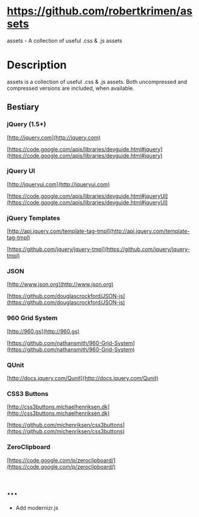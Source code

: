 # https://github.com/robertkrimen/assets

assets - A collection of useful .css &amp; .js assets

# Description

assets is a collection of useful .css &amp; .js assets. Both uncompressed and compressed versions are included, when available. 

## Bestiary

### jQuery (1.5+)

[http://jquery.com](http://jquery.com)

[https://code.google.com/apis/libraries/devguide.html#jquery](https://code.google.com/apis/libraries/devguide.html#jquery)

### jQuery UI

[http://jqueryui.com](http://jqueryui.com)

[https://code.google.com/apis/libraries/devguide.html#jqueryUI](https://code.google.com/apis/libraries/devguide.html#jqueryUI)

### jQuery Templates

[http://api.jquery.com/template-tag-tmpl](http://api.jquery.com/template-tag-tmpl)

[https://github.com/jquery/jquery-tmpl](https://github.com/jquery/jquery-tmpl)

### JSON

[http://www.json.org](http://www.json.org)

[https://github.com/douglascrockford/JSON-js](https://github.com/douglascrockford/JSON-js)

### 960 Grid System

[http://960.gs](http://960.gs)

[https://github.com/nathansmith/960-Grid-System](https://github.com/nathansmith/960-Grid-System)

### QUnit

[http://docs.jquery.com/Qunit](http://docs.jquery.com/Qunit)

### CSS3 Buttons

[http://css3buttons.michaelhenriksen.dk](http://css3buttons.michaelhenriksen.dk)

[https://github.com/michenriksen/css3buttons](https://github.com/michenriksen/css3buttons)

### ZeroClipboard

[https://code.google.com/p/zeroclipboard/](https://code.google.com/p/zeroclipboard/)

# ...

* Add modernizr.js

